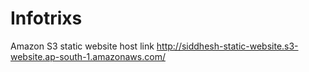 # Infotrixs
Amazon S3 static website host link
http://siddhesh-static-website.s3-website.ap-south-1.amazonaws.com/
